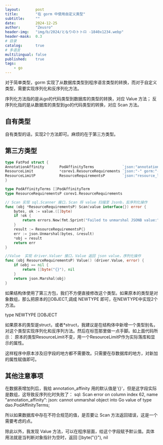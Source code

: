 ```yaml
---
layout:       post
title:        "在 gorm 中使用自定义类型"
subtitle:     ""
date:         2024-12-25
author:       "Zeusro"
header-img:   "img/b/2024/となりのトトロ -1840x1234.webp"
header-mask:  0.3
# 目录
catalog:      true
# 多语言
multilingual: false
published:    true
tags:
    - go
---
```


对于简单类型，gorm 实现了从数据库类型到程序语言类型的转换，而对于自定义类型，需要实现序列化和反序列化方法。

序列化方法指的是从go的代码类型到数据库的类型的转换，对应 Value 方法；
反序列化指的是从数据库的类型到go的代码类型的转换，对应 Scan 方法。

## 自有类型

自有类型的话，实现2个方法即可。麻烦的在于第三方类型。

## 第三方类型

```go
type FatPod struct {
AnnotationAffinity       PodAffinityTerms             `json:"annotation_affinity" gorm:"type:PodAffinityTerms;column:annotation_affinity" comment:"pod反亲和性注解"`
ResourceLimit            *corev1.ResourceRequirements `json:"-" gorm:"-" comment:"资源限制"`
ResourceLimitP           ResourceRequirementsP        `json:"resource_limit" gorm:"type:ResourceRequirementsP;column:resource_limit" comment:"资源限制"`
}

type PodAffinityTerms []PodAffinityTerm
type ResourceRequirementsP corev1.ResourceRequirements

// Scan 实现 sql.Scanner 接口，Scan 将 value 扫描至 Jsonb，反序列化操作
func (obj *ResourceRequirementsP) Scan(value interface{}) error {
	bytes, ok := value.([]byte)
	if !ok {
		return errors.New(fmt.Sprint("Failed to unmarshal JSONB value:", value))
	}
	result := ResourceRequirementsP{}
	err := json.Unmarshal(bytes, &result)
	*obj = result
	return err
}

//Value  实现 driver.Valuer 接口，Value 返回 json value，序列化操作
func (obj ResourceRequirementsP) Value() (driver.Value, error) {
	if &obj == nil {
		return []byte("{}"), nil
	}
	return json.Marshal(obj)
}
```

如果结构体使用了第三方包，我们不方便直接修改这个类型。如果原本的类型是对象数组，那么把原本的\[]OBJECT,调成 NEWTYPE 即可，在NEWTYPE中实现2个方法。

type NEWTYPE \[]OBJECT

如果原本的类型是struct，或者\*struct，我建议是在结构体中新增一个类型别名，对这个类型实现序列化和反序列方法。然后在标签那里做一点手脚。如上面代码所示：
原本的类型ResourceLimit不变，用一个ResourceLimitP作为实际落库和显示的属性。

这样程序中原本涉及旧字段的地方都不需要改。只需要在存数据库的地方，对新加的属性赋值即可。

## 其他注意事项

在数据表增加列后，我给 annotation\_affinity 用的默认值是'{}'，但是这字段实际是数组，这导致反序列化时失败了：
sql: Scan error on column index 62, name "annotation\_affinity": json: cannot unmarshal object into Go value of type dao.PodAffinityTerms;

所以如果数据库中存在不符合规范的值，是否要让 Scan 方法返回错误，这是一个需要考虑的点。

除此以外，我发现 Value 方法，可以在程序层面，给这个字段赋予默认值。具体用法就是当判断对象指针为空时，返回 \[]byte("{}"), nil
